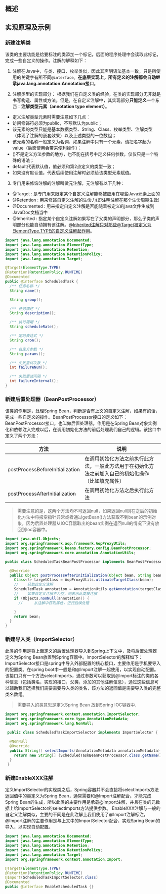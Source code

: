 ## 概述

## 实现原理及示例

### 新建注解类
该类的主要功能是给要标注的类添加一个标记，后面的程序处理中会读取此标记，完成一些自定义的操作。注解的解释如下：
1. 注解在Java中，与类、接口、枚举类似，因此其声明语法基本一致，只是所使用的关键字有所不同`@interface`。**在底层实现上，所有定义的注解都会自动继承java.lang.annotation.Annotation接口**。

2. 注解类型的实现部分：
根据我们在自定义类的经验，在类的实现部分无非就是书写构造、属性或方法。但是，在自定义注解中，其实现部分**只能定义**一个东西：**注解类型元素（annotation type element）**。
- 定义注解类型元素时需要注意如下几点：
- 访问修饰符必须为public，不写默认为public；
- 该元素的类型只能是基本数据类型、String、Class、枚举类型、注解类型（体现了注解的嵌套效果）以及上述类型的一位数组；
- 该元素的名称一般定义为名词，如果注解中只有一个元素，请把名字起为value（后面使用会带来便利操作）；
- ()不是定义方法参数的地方，也不能在括号中定义任何参数，仅仅只是一个特殊的语法；
- default代表默认值，值必须和第2点定义的类型一致；
- 如果没有默认值，代表后续使用注解时必须给该类型元素赋值。
3. 专门用来修饰注解的注解叫做元注解，元注解有以下几种：
- @Target : 是专门用来限定某个自定义注解能够被应用在哪些Java元素上面的
- @Retention : 用来修饰自定义注解的生命力(即注明注解在那个生命周期生效)
- @Documented : 用来指定自定义注解是否能随着被定义的java文件生成到JavaDoc文档当中
- @Inherited : 指定某个自定义注解如果写在了父类的声明部分，那么子类的声明部分也能自动拥有该注解。@Inherited注解只对那些@Target被定义为ElementType.TYPE的自定义注解起作用。
```java
import java.lang.annotation.Documented;
import java.lang.annotation.ElementType;
import java.lang.annotation.Retention;
import java.lang.annotation.RetentionPolicy;
import java.lang.annotation.Target;

@Target(ElementType.TYPE)
@Retention(RetentionPolicy.RUNTIME)
@Documented
public @interface ScheduledTask {
  /** 任务名称 */
  String name();

  String group();

  /** 任务描述 */
  String description();

  /** 执行周期 */
  String scheduleRate();

  /** 定时表达式 */
  String cron();

  /** 自定义参数 */
  String params();

  /** 失败重试次数 */
  int failureNum();

  /** 失败重试间隔 */
  int failureInterval();
}
```

### 新建后置处理器（BeanPostProcessor）
该类的作用是，处理Spring Bean，判断是否有上文的自定义注解，如果有的话，完成一些自定义的操作。BeanPostProcessor接口的定义如下：
BeanPostProcessor接口，也叫做后置处理器，作用是在Spring Bean对象实例化和依赖注入完成以后，在调用初始化方法的前后处理我们自己的逻辑。该接口中定义了两个方法：

| 方法 | 说明 |
| ---- | ---- |
|   postProcessBeforeInitialization   | 在调用初始化方法之前执行此方法，一般此方法用于在初始化方法之前加入自己的初始化操作（比如填充属性） |
|  postProcessAfterInitialization    | 在调用初始化方法之后执行此方法 |

> 需要注意的是，这两个方法均不可返回null，如果返回null则在之后的初始化方法中将报空指针异常或者通过getBean()方法获取不到bean的示例对象，因为后置处理器从IOC容器取出的bean实例在返回null的情况下没有放回到Ioc容器中。

```java
import java.util.Objects;
import org.springframework.aop.framework.AopProxyUtils;
import org.springframework.beans.factory.config.BeanPostProcessor;
import org.springframework.core.annotation.AnnotationUtils;

public class ScheduledTaskBeanPostProcessor implements BeanPostProcessor {

  @Override
  public Object postProcessAfterInitialization(Object bean, String beanName) {
    Class<?> targetClass = AopProxyUtils.ultimateTargetClass(bean);
    //    获取自定义注解
    ScheduledTask annotation = AnnotationUtils.getAnnotation(targetClass, ScheduledTask.class);
    //    如果自定义注解不为空，则表示此类被注解
    if (Objects.nonNull(annotation)) {
      //     从注解中获取属性，进行后续处理

    }
    return bean;
  }
}
```
### 新建导入类（ImportSelector）
此类的作用是将上面定义的后置处理器导入到Spring上下文中，及将后置处理器定义为Spring Bean放置到Spring容器中。ImportSelector的解释如下：
ImportSelector接口是spring中导入外部配置的核心接口，主要作用是手机要导入的配置类。在spring boot中一般是和@Import注解一起使用，以实现自动配置。
该接口只有一个方法selectImports，通过参数可以获取到@Import标注的类的各种信息（包括类名，实现的接口，父类，添加的其他注解信息），通过这些信息可以辅助我们选择我们需要需要导入类的类名，该方法的返回值是需要导入类的完整类名数组。
> 需要导入的类意思是定义Spring Bean 放到Spring IOC容器中.
```java
import org.springframework.context.annotation.ImportSelector;
import org.springframework.core.type.AnnotationMetadata;
import org.springframework.lang.NonNull;

 public class ScheduledTaskImportSelector implements ImportSelector {

  @NonNull
  @Override
  public String[] selectImports(AnnotationMetadata annotationMetadata) {
    return new String[] {ScheduledTaskBeanPostProcessor.class.getName()};
  }
 }
```
### 新建EnableXXX注解
定义ImportSelector的实现类之后，Spring容器并不会直接将selectImports方法返回值中的类定义为Spring Bean，通常需要和@Import注解配合，才能完成Spring Bean的生成，所以此类的主要作用是承载@Import注解，并且在类的元数据上给ImportSelector的selectImports方法提供参数。
EnableXXX注解与一般的自定义注解类似，主要的不同是在此注解上我们使用了@Import注解标注，@Import注解的主要作用是与上文中的ImportSelector配合，实现Spring Bean的导入，以实现自动配置。
```java
import java.lang.annotation.Documented;
import java.lang.annotation.ElementType;
import java.lang.annotation.Retention;
import java.lang.annotation.RetentionPolicy;
import java.lang.annotation.Target;
import org.springframework.context.annotation.Import;

@Target(ElementType.TYPE)
@Retention(RetentionPolicy.RUNTIME)
@Import(ScheduledTaskImportSelector.class)
@Documented
public @interface EnableScheduledTask {}
```

